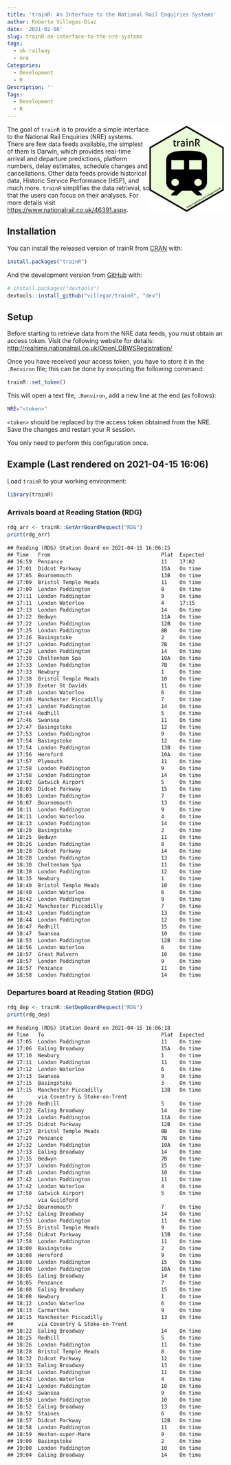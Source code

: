 ```yaml
---
title: 'trainR: An Interface to the National Rail Enquiries Systems'
author: Roberto Villegas-Diaz
date: '2021-02-08'
slug: trainR-an-interface-to-the-nre-systems
tags:
  - uk-railway
  - nre
Categories:
  - Development
  - R
Description: ''
Tags:
  - Development
  - R
---
```


<img src="https://raw.githubusercontent.com/villegar/trainR/main/inst/images/logo.png" alt="logo" align="right" height=200px/>

The goal of `trainR` is to provide a simple interface to the 
National Rail Enquiries (NRE) systems. There are few data feeds 
available, the simplest of them is Darwin, which provides real-time 
arrival and departure predictions, platform numbers, delay estimates, 
schedule changes and cancellations. Other data feeds provide historical 
data, Historic Service Performance (HSP), and much more. `trainR` 
simplifies the data retrieval, so that the users can focus on their 
analyses. For more details visit 
https://www.nationalrail.co.uk/46391.aspx.

## Installation

You can install the released version of trainR from [CRAN](https://CRAN.R-project.org) with:

``` r
install.packages("trainR")
```

And the development version from [GitHub](https://github.com/) with:

``` r
# install.packages("devtools")
devtools::install_github("villegar/trainR", "dev")
```

## Setup
Before starting to retrieve data from the NRE data feeds, you must obtain an access token. 
Visit the following website for details: http://realtime.nationalrail.co.uk/OpenLDBWSRegistration/

Once you have received your access token, you have to store it in the `.Renviron` file; this can be 
done by executing the following command:


```r
trainR::set_token()
```

This will open a text file, `.Renviron`, add a new line at the end (as follows):

```bash
NRE="<token>"
```

`<token>` should be replaced by the access token obtained from the NRE. Save the changes and restart 
your R session.

You only need to perform this configuration once.

## Example (Last rendered on 2021-04-15 16:06)

Load `trainR` to your working environment:

```r
library(trainR)
```

### Arrivals board at Reading Station (RDG)


```r
rdg_arr <- trainR::GetArrBoardRequest("RDG")
print(rdg_arr)
```

```
## Reading (RDG) Station Board on 2021-04-15 16:06:15
## Time   From                                    Plat  Expected
## 16:59  Penzance                                11    17:02
## 17:01  Didcot Parkway                          15A   On time
## 17:05  Bournemouth                             13B   On time
## 17:09  Bristol Temple Meads                    11    On time
## 17:09  London Paddington                       8     On time
## 17:11  London Paddington                       9     On time
## 17:11  London Waterloo                         4     17:15
## 17:13  London Paddington                       14    On time
## 17:22  Bedwyn                                  11A   On time
## 17:22  London Paddington                       12B   On time
## 17:25  London Paddington                       8B    On time
## 17:26  Basingstoke                             2     On time
## 17:27  London Paddington                       7B    On time
## 17:28  London Paddington                       14    On time
## 17:30  Cheltenham Spa                          10A   On time
## 17:33  London Paddington                       7B    On time
## 17:33  Newbury                                 1     On time
## 17:38  Bristol Temple Meads                    10    On time
## 17:39  Exeter St Davids                        11    On time
## 17:40  London Waterloo                         6     On time
## 17:40  Manchester Piccadilly                   7     On time
## 17:43  London Paddington                       14    On time
## 17:44  Redhill                                 5     On time
## 17:46  Swansea                                 11    On time
## 17:47  Basingstoke                             12    On time
## 17:53  London Paddington                       9     On time
## 17:54  Basingstoke                             12    On time
## 17:54  London Paddington                       13B   On time
## 17:56  Hereford                                10A   On time
## 17:57  Plymouth                                11    On time
## 17:58  London Paddington                       9     On time
## 17:58  London Paddington                       14    On time
## 18:02  Gatwick Airport                         5     On time
## 18:03  Didcot Parkway                          15    On time
## 18:03  London Paddington                       7     On time
## 18:07  Bournemouth                             13    On time
## 18:11  London Paddington                       9     On time
## 18:11  London Waterloo                         4     On time
## 18:13  London Paddington                       14    On time
## 18:20  Basingstoke                             2     On time
## 18:25  Bedwyn                                  11    On time
## 18:26  London Paddington                       8     On time
## 18:28  Didcot Parkway                          14    On time
## 18:28  London Paddington                       13    On time
## 18:30  Cheltenham Spa                          11    On time
## 18:30  London Paddington                       12    On time
## 18:35  Newbury                                 1     On time
## 18:40  Bristol Temple Meads                    10    On time
## 18:40  London Waterloo                         6     On time
## 18:42  London Paddington                       9     On time
## 18:42  Manchester Piccadilly                   7     On time
## 18:43  London Paddington                       13    On time
## 18:44  London Paddington                       12    On time
## 18:47  Redhill                                 15    On time
## 18:47  Swansea                                 10    On time
## 18:53  London Paddington                       12B   On time
## 18:56  London Waterloo                         6     On time
## 18:57  Great Malvern                           10    On time
## 18:57  London Paddington                       9     On time
## 18:57  Penzance                                11    On time
## 18:58  London Paddington                       14    On time
```

### Departures board at Reading Station (RDG)


```r
rdg_dep <- trainR::GetDepBoardRequest("RDG")
print(rdg_dep)
```

```
## Reading (RDG) Station Board on 2021-04-15 16:06:18
## Time   To                                      Plat  Expected
## 17:05  London Paddington                       11    On time
## 17:06  Ealing Broadway                         15A   On time
## 17:10  Newbury                                 1     On time
## 17:11  London Paddington                       11    On time
## 17:12  London Waterloo                         6     On time
## 17:13  Swansea                                 9     On time
## 17:15  Basingstoke                             3     On time
## 17:15  Manchester Piccadilly                   13B   On time
##        via Coventry & Stoke-on-Trent           
## 17:20  Redhill                                 5     On time
## 17:22  Ealing Broadway                         14    On time
## 17:24  London Paddington                       11A   On time
## 17:25  Didcot Parkway                          12B   On time
## 17:27  Bristol Temple Meads                    8B    On time
## 17:29  Penzance                                7B    On time
## 17:32  London Paddington                       10A   On time
## 17:33  Ealing Broadway                         14    On time
## 17:35  Bedwyn                                  7B    On time
## 17:37  London Paddington                       15    On time
## 17:40  London Paddington                       10    On time
## 17:42  London Paddington                       11    On time
## 17:42  London Waterloo                         4     On time
## 17:50  Gatwick Airport                         5     On time
##        via Guildford                           
## 17:52  Bournemouth                             7     On time
## 17:52  Ealing Broadway                         14    On time
## 17:53  London Paddington                       11    On time
## 17:55  Bristol Temple Meads                    9     On time
## 17:58  Didcot Parkway                          13B   On time
## 17:58  London Paddington                       11    On time
## 18:00  Basingstoke                             2     On time
## 18:00  Hereford                                9     On time
## 18:00  London Paddington                       15    On time
## 18:00  London Paddington                       10A   On time
## 18:05  Ealing Broadway                         14    On time
## 18:05  Penzance                                7     On time
## 18:08  Ealing Broadway                         15    On time
## 18:08  Newbury                                 1     On time
## 18:12  London Waterloo                         6     On time
## 18:13  Carmarthen                              9     On time
## 18:15  Manchester Piccadilly                   13    On time
##        via Coventry & Stoke-on-Trent           
## 18:22  Ealing Broadway                         14    On time
## 18:25  Redhill                                 5     On time
## 18:26  London Paddington                       11    On time
## 18:28  Bristol Temple Meads                    8     On time
## 18:32  Didcot Parkway                          12    On time
## 18:33  Ealing Broadway                         13    On time
## 18:34  London Paddington                       11    On time
## 18:42  London Waterloo                         4     On time
## 18:43  London Paddington                       10    On time
## 18:43  Swansea                                 9     On time
## 18:50  London Paddington                       10    On time
## 18:52  Ealing Broadway                         13    On time
## 18:52  Staines                                 6     On time
## 18:57  Didcot Parkway                          12B   On time
## 18:58  London Paddington                       11    On time
## 18:59  Weston-super-Mare                       9     On time
## 19:00  Basingstoke                             2     On time
## 19:00  London Paddington                       10    On time
## 19:04  Ealing Broadway                         14    On time
```
